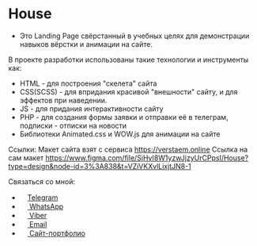# House
- Это Landing Page свёрстанный в учебных целях для демонстрации навыков вёрстки и анимации на сайте.

В проекте разработки использованы такие технологии и инструменты как:
- HTML - для построения "скелета" сайта
- CSS(SCSS) - для впридания красивой "внешности" сайту, и для эффектов при наведении.
- JS - для придания интерактивности сайту
- PHP - для создания формы заявки и отправки её в телеграм, подписки - отписки на новости
- Библиотеки Animated.css и WOW.js для анимации на сайте

Ссылки:
Макет сайта взят с сервиса https://verstaem.online
Ссылка на сам макет https://www.figma.com/file/SjHvI8W1yzwJjzyUrCPpsI/House?type=design&node-id=3%3A838&t=VZiVKXvlLixjtJN8-1

Связаться со мной:
<ul>
    <li><a href="https://t.me/webcoder2022" target="_blank"><img src="https://cdn-icons-png.flaticon.com/512/2111/2111646.png" height="15">Telegram</a></li>
    <li><a href="https://wa.clck.bar/79960228519" target="_blank"><img src="https://cdn-icons-png.flaticon.com/512/733/733585.png" height="15"> WhatsApp</a></li>
    <li><a href="https://msng.link/o?79960228519=vi" target="_blank"><img src="https://cdn-icons-png.flaticon.com/512/2111/2111705.png" height="15"> Viber</a></li>
    <li><a href="mailto:denist2002@gmail.com" target="_blank"><img src="https://cdn-icons-png.flaticon.com/512/732/732200.png" height="15"> Email</a></li>
    <li><a href="https://вэб-верстальшик.рф/" target="_blank"><img src="https://cdn-icons-png.flaticon.com/512/8743/8743996.png" height="15"> Сайт-портфолио</a></li>
</ul>
